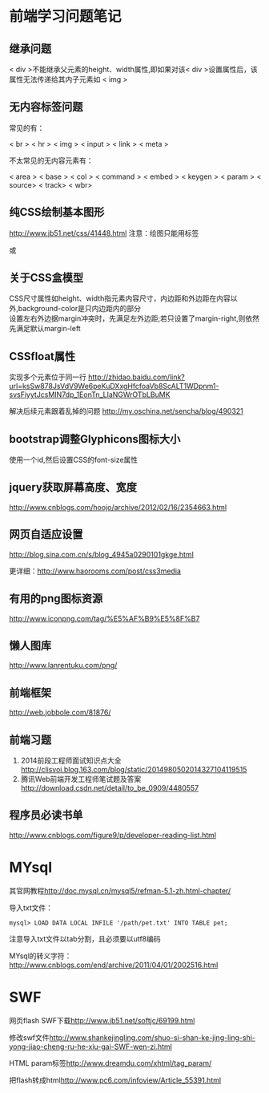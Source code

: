 # 前端学习问题笔记

## 继承问题
 < div >不能继承父元素的height、width属性,即如果对该< div >设置属性后，该属性无法传递给其内子元素如 < img >

## 无内容标签问题

常见的有：

< br > < hr > < img > < input > < link > < meta >

不太常见的无内容元素有：

< area > < base > < col > < command > < embed > < keygen >
< param > < source> < track> < wbr>

## 纯CSS绘制基本图形
<http://www.jb51.net/css/41448.html>
注意：绘图只能用标签<div>或<p>

## 关于CSS盒模型
CSS尺寸属性如height、width指元素内容尺寸，内边距和外边距在内容以外,background-color是只内边距内的部分<br>
设置左右外边据margin冲突时，先满足左外边距;若只设置了margin-right,则依然先满足默认margin-left

## CSSfloat属性
实现多个元素位于同一行
<http://zhidao.baidu.com/link?url=ksSw878JsVdV9We6peKuDXxgHfcfoaVb8ScALT1WDpnm1-svsFiyytJcsMIN7dp_1EonTn_LlaNGWrOTbLBuMK>

解决后续元素跟着乱掉的问题
<http://my.oschina.net/sencha/blog/490321>

## bootstrap调整Glyphicons图标大小
使用一个id,然后设置CSS的font-size属性

## jquery获取屏幕高度、宽度
<http://www.cnblogs.com/hoojo/archive/2012/02/16/2354663.html>

## 网页自适应设置
<http://blog.sina.com.cn/s/blog_4945a0290101gkge.html>

更详细：<http://www.haorooms.com/post/css3media>

## 有用的png图标资源
<http://www.iconpng.com/tag/%E5%AF%B9%E5%8F%B7>

## 懒人图库
<http://www.lanrentuku.com/png/>

## 前端框架
<http://web.jobbole.com/81876/>

## 前端习题
1. 2014前段工程师面试知识点大全
<http://clisvoi.blog.163.com/blog/static/2014980502014327104119515>
2. 腾讯Web前端开发工程师笔试题及答案
<http://download.csdn.net/detail/to_be_0909/4480557>

## 程序员必读书单
<http://www.cnblogs.com/figure9/p/developer-reading-list.html>

# MYsql
其官网教程<http://doc.mysql.cn/mysql5/refman-5.1-zh.html-chapter/>

导入txt文件：
```
mysql> LOAD DATA LOCAL INFILE '/path/pet.txt' INTO TABLE pet;
```

注意导入txt文件以tab分割，且必须要以utf8编码

MYsql的转义字符：
<http://www.cnblogs.com/end/archive/2011/04/01/2002516.html>

# SWF
网页flash SWF下载<http://www.jb51.net/softjc/69199.html>

修改swf文件<http://www.shankejingling.com/shuo-si-shan-ke-jing-ling-shi-yong-jiao-cheng-ru-he-xiu-gai-SWF-wen-zi.html>

HTML param标签<http://www.dreamdu.com/xhtml/tag_param/>

把flash转成html<http://www.pc6.com/infoview/Article_55391.html>